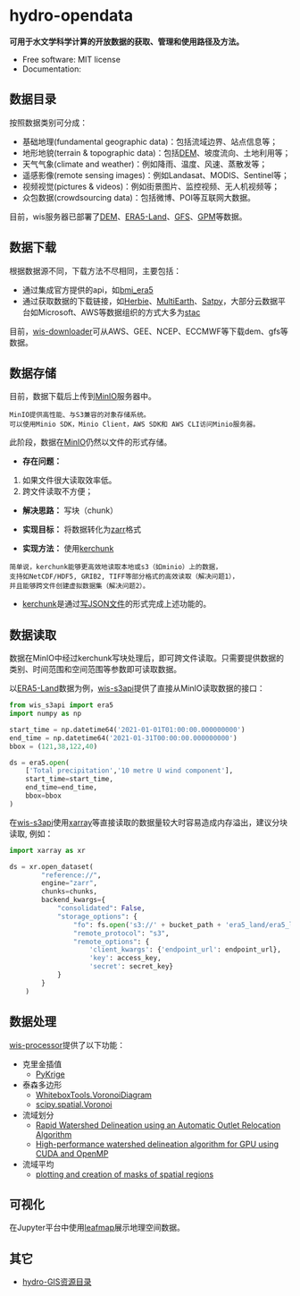 # hydro-opendata


<!-- [![image](https://img.shields.io/pypi/v/hydro-opendata.svg)](https://pypi.python.org/pypi/hydro-opendata)
[![image](https://img.shields.io/conda/vn/conda-forge/hydro-opendata.svg)](https://anaconda.org/conda-forge/hydro-opendata) -->


**可用于水文学科学计算的开放数据的获取、管理和使用路径及方法。**


-   Free software: MIT license
-   Documentation: 
 

## 数据目录

按照数据类别可分成：

- 基础地理(fundamental geographic data)：包括流域边界、站点信息等；
- 地形地貌(terrain & topographic data)：包括[DEM](https://github.com/DahnJ/Awesome-DEM)、坡度流向、土地利用等；
- 天气气象(climate and weather)：例如降雨、温度、风速、蒸散发等；
- 遥感影像(remote sensing images)：例如Landasat、MODIS、Sentinel等；
- 视频视觉(pictures & videos)：例如街景图片、监控视频、无人机视频等；
- 众包数据(crowdsourcing data)：包括微博、POI等互联网大数据。

目前，wis服务器已部署了[DEM](./data_catalog/README.md#digital-elevation/surface-model)、[ERA5-Land](./data_catalog/README.md#ecmwf-reanalysis-v5)、[GFS](./data_catalog/README.md#the-global-forecast-system)、[GPM](./data_catalog/README.md#global-precipitation-measurement)等数据。


## 数据下载

根据数据源不同，下载方法不尽相同，主要包括：

- 通过集成官方提供的api，如[bmi_era5](https://github.com/gantian127/bmi_era5)
- 通过获取数据的下载链接，如[Herbie](https://github.com/blaylockbk/Herbie)、[MultiEarth](https://github.com/bair-climate-initiative/multiearth)、[Satpy](https://github.com/pytroll/satpy)，大部分云数据平台如Microsoft、AWS等数据组织的方式大多为[stac](https://github.com/radiantearth/stac-spec)

目前，[wis-downloader](./data_downloader/)可从AWS、GEE、NCEP、ECCMWF等下载dem、gfs等数据。

## 数据存储

目前，数据下载后上传到[MinIO](https://github.com/minio/minio)服务器中。

```
MinIO提供高性能、与S3兼容的对象存储系统。
可以使用Minio SDK，Minio Client，AWS SDK和 AWS CLI访问Minio服务器。
```

此阶段，数据在[MinIO](https://github.com/minio/minio)仍然以文件的形式存储。

- **存在问题：**
1. 如果文件很大读取效率低。
2. 跨文件读取不方便；

- **解决思路：**
写块（chunk）

- **实现目标：**
将数据转化为[zarr](https://zarr.readthedocs.io/en/stable/)格式

- **实现方法：**
使用[kerchunk](https://fsspec.github.io/kerchunk/)

```
简单说，kerchunk能够更高效地读取本地或s3（如minio）上的数据，
支持如NetCDF/HDF5, GRIB2, TIFF等部分格式的高效读取（解决问题1），
并且能够跨文件创建虚拟数据集（解决问题2）。
```
- [kerchunk](https://fsspec.github.io/kerchunk/)是通过[写JSON文件](./docs/examples/era5/step3%3A%20kerchunk.ipynb)的形式完成上述功能的。

## 数据读取

数据在MinIO中经过kerchunk写块处理后，即可跨文件读取。只需要提供数据的类别、时间范围和空间范围等参数即可读取数据。

以[ERA5-Land](./data_catalog/README.md#ecmwf-reanalysis-v5)数据为例，[wis-s3api](./data_api/)提供了直接从MinIO读取数据的接口：
```python
from wis_s3api import era5
import numpy as np

start_time = np.datetime64('2021-01-01T01:00:00.000000000')
end_time = np.datetime64('2021-01-31T00:00:00.000000000')
bbox = (121,38,122,40)

ds = era5.open(
    ['Total precipitation','10 metre U wind component'],
    start_time=start_time,
    end_time=end_time,
    bbox=bbox
)
```

在[wis-s3api](http://gitlab.waterism.com:8888/zhujianfeng/wis-s3api)使用[xarray](https://github.com/pydata/xarray)等直接读取的数据量较大时容易造成内存溢出，建议分块读取, 例如：
```python
import xarray as xr

ds = xr.open_dataset(
        "reference://", 
        engine="zarr", 
        chunks=chunks,
        backend_kwargs={
            "consolidated": False,
            "storage_options": {
                "fo": fs.open('s3://' + bucket_path + 'era5_land/era5_land.json'), 
                "remote_protocol": "s3",
                "remote_options": {
                    'client_kwargs': {'endpoint_url': endpoint_url}, 
                    'key': access_key, 
                    'secret': secret_key}
            }
        }      
    )
```

## 数据处理

[wis-processor](http://gitlab.waterism.com:8888/zhujianfeng/wis-processor)提供了以下功能：

- 克里金插值
    - [PyKrige](https://github.com/GeoStat-Framework/PyKrige)
- 泰森多边形
    - [WhiteboxTools.VoronoiDiagram](https://whiteboxgeo.com/manual/wbt_book/available_tools/gis_analysis.html?highlight=voro#voronoidiagram)
    - [scipy.spatial.Voronoi](https://docs.scipy.org/doc/scipy/reference/generated/scipy.spatial.Voronoi.html)
- 流域划分
    - [Rapid Watershed Delineation using an Automatic Outlet Relocation Algorithm](https://github.com/xiejx5/watershed_delineation)
    - [High-performance watershed delineation algorithm for GPU using CUDA and OpenMP](https://github.com/bkotyra/watershed_delineation_gpu)
- 流域平均
    - [plotting and creation of masks of spatial regions](https://github.com/regionmask/regionmask)

## 可视化

在Jupyter平台中使用[leafmap](https://github.com/giswqs/leafmap)展示地理空间数据。

## 其它

- [hydro-GIS资源目录](./hydro_gis/)
